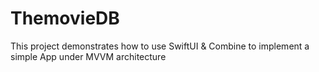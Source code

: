 # ThemovieDB
This project demonstrates how to use SwiftUI &amp; Combine to implement a simple App under MVVM architecture
